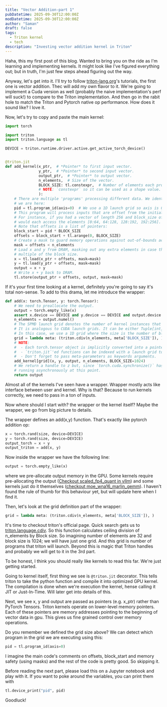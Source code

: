 ```yaml
---
title: "Vector Addition-part 1"
pubDatetime: 2025-09-30T12:00:00Z
modDatetime: 2025-09-30T12:00:00Z
author: "Saman"
draft: false
tags:
  - Triton kernel
  - tech
description: "Investing vector addition kernel in Triton"
---
```


Haha, this my first post of this blog. Wanted to bring you on the ride as I'm learning and implementing kernels. It might look like I've figured everything out; but in truth, I'm just few steps ahead figuring out the way.

Anyway, let's get into it. I'll try to follow [triton-lang.org](https://triton-lang.org/main/getting-started/tutorials/01-vector-add.html)'s tutorials, the first one is vector addition. Thec will add my own flavor to it. We're going to implement a Cuda version as well (probably the naive implementation's perf will suck!) to compare to the Triton implementation. And then go in the rabit hole to match the Triton and Pytorch native op performance. How does it sound like? I love it.

Now, let's try to copy and paste the main kernel:
```python
import torch

import triton
import triton.language as tl

DEVICE = triton.runtime.driver.active.get_active_torch_device()


@triton.jit
def add_kernel(x_ptr,  # *Pointer* to first input vector.
               y_ptr,  # *Pointer* to second input vector.
               output_ptr,  # *Pointer* to output vector.
               n_elements,  # Size of the vector.
               BLOCK_SIZE: tl.constexpr,  # Number of elements each program should process.
               # NOTE: `constexpr` so it can be used as a shape value.
               ):
    # There are multiple 'programs' processing different data. We identify which program
    # we are here:
    pid = tl.program_id(axis=0)  # We use a 1D launch grid so axis is 0.
    # This program will process inputs that are offset from the initial data.
    # For instance, if you had a vector of length 256 and block_size of 64, the programs
    # would each access the elements [0:64, 64:128, 128:192, 192:256].
    # Note that offsets is a list of pointers:
    block_start = pid * BLOCK_SIZE
    offsets = block_start + tl.arange(0, BLOCK_SIZE)
    # Create a mask to guard memory operations against out-of-bounds accesses.
    mask = offsets < n_elements
    # Load x and y from DRAM, masking out any extra elements in case the input is not a
    # multiple of the block size.
    x = tl.load(x_ptr + offsets, mask=mask)
    y = tl.load(y_ptr + offsets, mask=mask)
    output = x + y
    # Write x + y back to DRAM.
    tl.store(output_ptr + offsets, output, mask=mask)
```
If it's your first time looking at a kernel, definitely you're going to say it's total non-sense. To add to this drama, let me introduce the wrapper:
```python
def add(x: torch.Tensor, y: torch.Tensor):
    # We need to preallocate the output.
    output = torch.empty_like(x)
    assert x.device == DEVICE and y.device == DEVICE and output.device == DEVICE
    n_elements = output.numel()
    # The SPMD launch grid denotes the number of kernel instances that run in parallel.
    # It is analogous to CUDA launch grids. It can be either Tuple[int], or Callable(metaparameters) -> Tuple[int].
    # In this case, we use a 1D grid where the size is the number of blocks:
    grid = lambda meta: (triton.cdiv(n_elements, meta['BLOCK_SIZE']), )
    # NOTE:
    #  - Each torch.tensor object is implicitly converted into a pointer to its first element.
    #  - `triton.jit`'ed functions can be indexed with a launch grid to obtain a callable GPU kernel.
    #  - Don't forget to pass meta-parameters as keywords arguments.
    add_kernel[grid](x, y, output, n_elements, BLOCK_SIZE=1024)
    # We return a handle to z but, since `torch.cuda.synchronize()` hasn't been called, the kernel is still
    # running asynchronously at this point.
    return output
```
Almost all of the kernels I've seen have a wrapper. Wrapper mostly acts like interface between user and kernel. Why is that? Because to run kernels correctly, we need to pass in a ton of inputs.

Now where should I start with? the wrapper or the kernel itself? Maybe the wrapper, we go from big picture to details.

The wrapper defines an add(x,y) function. That's exactly like pytorch addition op:
```python
x = torch.rand(size, device=DEVICE)
y = torch.rand(size, device=DEVICE)
output_torch = x + y
output_triton = add(x, y)
```

Now inside the wrapper we have the following line:
```python
output = torch.empty_like(x)
```
where we pre-allocate output memory in the GPU. Some kernels require pre-allocating the output ([Checkout scaled_fp4_quant in vllm](https://github.com/vllm-project/vllm/blob/0307428d65acf5cf1a73a70a7722e076bbb83f22/vllm/_custom_ops.py#L1131)) and some kernels just do it themselves ([checkout moe_wna16_marlin_gemm](kernel-https://github.com/vllm-project/vllm/blob/0307428d65acf5cf1a73a70a7722e076bbb83f22/vllm/_custom_ops.py#L1131)). I haven't found the rule of thumb for this behaviour yet, but will update here when I find it.

Then, let's look at the grid definition part of the wrapper:
```python
grid = lambda meta: (triton.cdiv(n_elements, meta['BLOCK_SIZE']), )
```
It's time to checkout triton's official page. Quick search gets us to [triton.language.cdiv](https://triton-lang.org/main/python-api/generated/triton.language.cdiv.html). So this function calculates ceiling division of n_elements by Block size. So imagining number of elements are 32 and block size is 1024; we will have just one grid. And this grid is number of programs that triton will launch. Beyond this is magic that Triton handles and probably we will get to it in the 3rd part.

To be honest, I think you should really like kernels to read this far. We're just getting started.

Going to kernel itself, first thing we see is `@triton.jit` decorator. This tells triton to take the python function and compile it into optimized GPU kernel. The compilation is done when we're execution the kernel, hense calling it JIT or Just-In-Time. Will later get into details of this.

Next, we see x, y and output are passed as pointers (e.g. x_ptr) rather than PyTorch Tensors. Triton kernels operate on lower-level memory pointers. Each of these pointers are memory addresses pointing to the beginning of vector data in gpu. This gives us fine grained control over memory operations.

Do you remember we defined the grid size above? We can detect which program in the grid we are executing using this:
```python
pid = tl.program_id(axis=0)
```

I imagine the main code's comments on offsets, block_start and memory safety (using masks) and the rest of the code is pretty good. So skipping it.

Before reading the next part, please load this on a Jupyter notebook and play with it. If you want to poke around the variables, you can print them with 
```python
tl.device_print("pid", pid)
```

Goodluck!